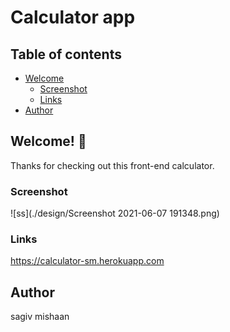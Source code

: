 # Calculator app
## Table of contents

- [Welcome](#welcome!)
  - [Screenshot](#screenshot)
  - [Links](#links)
- [Author](#author)


## Welcome! 👋
Thanks for checking out this front-end calculator.

### Screenshot
![ss](./design/Screenshot 2021-06-07 191348.png)

### Links
https://calculator-sm.herokuapp.com

## Author
sagiv mishaan
